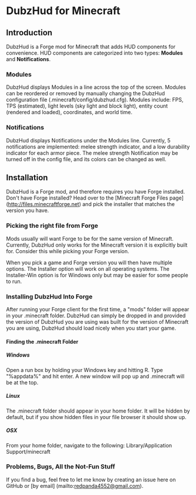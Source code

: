 # DubzHud for Minecraft #

## Introduction ##
DubzHud is a Forge mod for Minecraft that adds HUD components for convenience. HUD components are categorized into two types: **Modules** and **Notifications**.

### Modules ###
DubzHud displays Modules in a line across the top of the screen. Modules can be reordered or removed by manually changing the DubzHud configuration file (.minecraft/config/dubzhud.cfg). Modules include: FPS, TPS (estimated), light levels (sky light and block light), entity count (rendered and loaded), coordinates, and world time.

### Notifications ###
DubzHud displays Notifications under the Modules line. Currently, 5 notifications are implemented: melee strength indicator, and a low durability indicator for each armor piece. The melee strength Notification may be turned off in the config file, and its colors can be changed as well.

## Installation ##
DubzHud is a Forge mod, and therefore requires you have Forge installed. Don't have Forge installed? Head over to the [Minecraft Forge Files page] (http://files.minecraftforge.net) and pick the installer that matches the version you have.

### Picking the right file from Forge ###
Mods usually will want Forge to be for the same version of Minecraft. Currently, DubzHud only works for the Minecraft version it is explicitly built for. Consider this while picking your Forge version.

When you pick a game and Forge version you will then have multiple options. The Installer option will work on all operating systems. The Installer-Win option is for Windows only but may be easier for some people to run.

### Installing DubzHud Into Forge ###
After running your Forge client for the first time, a "mods" folder will appear in your .minecraft folder. DubzHud can simply be dropped in and provided the version of DubzHud you are using was built for the version of Minecraft you are using, DubzHud should load nicely when you start your game.

#### Finding the .minecraft Folder ####
##### Windows #####
Open a run box by holding your Windows key and hitting R. Type "%appdata%" and hit enter. A new window will pop up and .minecraft will be at the top.

##### Linux #####
The .minecraft folder should appear in your home folder. It will be hidden by default, but if you show hidden files in your file browser it should show up.

##### OSX #####
From your home folder, navigate to the following: Library/Application Support/minecraft

### Problems, Bugs, All the Not-Fun Stuff ###
If you find a bug, feel free to let me know by creating an issue here on GitHub or [by email] (mailto:redpanda4552@gmail.com).